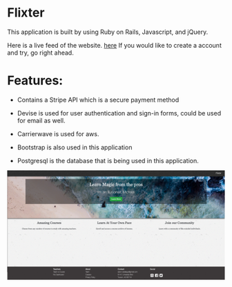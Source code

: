 # Flixter


This application is built by using Ruby on Rails, Javascript, and jQuery.

Here is a live feed of the website. [here](https://flixter-saralegui.herokuapp.com/) If you would like to create a account and try, go right ahead.


# Features: 

* Contains a Stripe API which is a secure payment method

* Devise is used for user authentication and sign-in forms, could be used for email as well.

* Carrierwave is used for aws.

* Bootstrap is also used in this application

* Postgresql is the database that is being used in this application.



<img src="images/screenshot.jpg">

